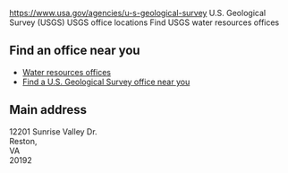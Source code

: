 

https://www.usa.gov/agencies/u-s-geological-survey
U.S. Geological Survey (USGS)
USGS office locations
Find USGS water resources offices

## Find an office near you

* [Water resources offices](https://www.usgs.gov/mission-areas/water-resources/about/)
* [Find a U.S. Geological Survey office near you](https://www.usgs.gov/connect/locations)

## Main address

12201 Sunrise Valley Dr.  
Reston,  
VA  
20192
